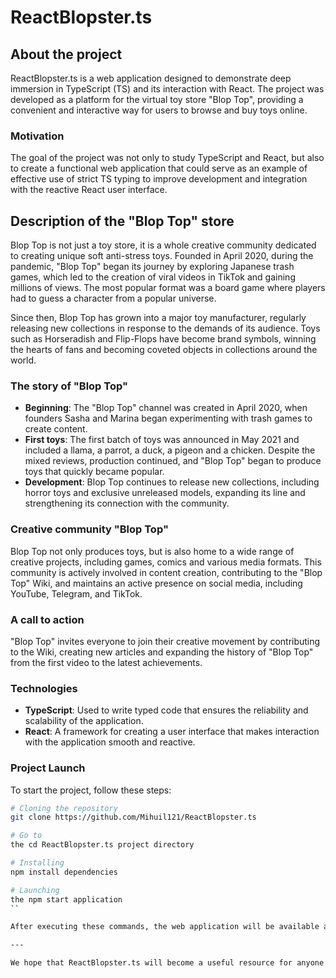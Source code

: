# ReactBlopster.ts

## About the project

ReactBlopster.ts is a web application designed to demonstrate deep immersion in TypeScript (TS) and its interaction with React. The project was developed as a platform for the virtual toy store "Blop Top", providing a convenient and interactive way for users to browse and buy toys online.

### Motivation

The goal of the project was not only to study TypeScript and React, but also to create a functional web application that could serve as an example of effective use of strict TS typing to improve development and integration with the reactive React user interface.

## Description of the "Blop Top" store

Blop Top is not just a toy store, it is a whole creative community dedicated to creating unique soft anti-stress toys. Founded in April 2020, during the pandemic, "Blop Top" began its journey by exploring Japanese trash games, which led to the creation of viral videos in TikTok and gaining millions of views. The most popular format was a board game where players had to guess a character from a popular universe.

Since then, Blop Top has grown into a major toy manufacturer, regularly releasing new collections in response to the demands of its audience. Toys such as Horseradish and Flip-Flops have become brand symbols, winning the hearts of fans and becoming coveted objects in collections around the world.

### The story of "Blop Top"

- **Beginning**: The "Blop Top" channel was created in April 2020, when founders Sasha and Marina began experimenting with trash games to create content.
- **First toys**: The first batch of toys was announced in May 2021 and included a llama, a parrot, a duck, a pigeon and a chicken. Despite the mixed reviews, production continued, and "Blop Top" began to produce toys that quickly became popular.
- **Development**: Blop Top continues to release new collections, including horror toys and exclusive unreleased models, expanding its line and strengthening its connection with the community.

### Creative community "Blop Top"

Blop Top not only produces toys, but is also home to a wide range of creative projects, including games, comics and various media formats. This community is actively involved in content creation, contributing to the "Blop Top" Wiki, and maintains an active presence on social media, including YouTube, Telegram, and TikTok.

### A call to action

"Blop Top" invites everyone to join their creative movement by contributing to the Wiki, creating new articles and expanding the history of "Blop Top" from the first video to the latest achievements.

### Technologies

- **TypeScript**: Used to write typed code that ensures the reliability and scalability of the application.
- **React**: A framework for creating a user interface that makes interaction with the application smooth and reactive.

### Project Launch

To start the project, follow these steps:

```bash
# Cloning the repository
git clone https://github.com/Mihuil121/ReactBlopster.ts

# Go to
the cd ReactBlopster.ts project directory

# Installing
npm install dependencies

# Launching
the npm start application
``

After executing these commands, the web application will be available at `http://localhost:3000 `.

---

We hope that ReactBlopster.ts will become a useful resource for anyone interested in TypeScript and React development, as well as provide a convenient platform for buying toys in "Blop Top".
